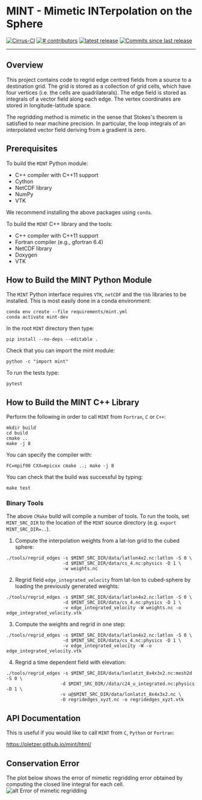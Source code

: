 # MINT - Mimetic INTerpolation on the Sphere

<p align="left">
<a href="https://cirrus-ci.com/github/pletzer/mint">
<img src="https://api.cirrus-ci.com/github/pletzer/mint.svg?branch=master"
     alt="Cirrus-CI" /></a>
<a href="https://github.com/pletzer/mint/graphs/contributors">
<img src="https://img.shields.io/github/contributors/pletzer/mint.svg"
     alt="# contributors" /></a>
<a href="https://github.com/pletzer/mint/releases">
<img src="https://img.shields.io/github/v/release/pletzer/mint"
     alt="latest release" /></a>
<a href="https://github.com/pletzer/mint/commits/master">
<img src="https://img.shields.io/github/commits-since/pletzer/mint/latest.svg"
     alt="Commits since last release" /></a>
</p>

----

## Overview

This project contains code to regrid edge centred fields from a source to a destination grid. The grid is stored as a collection of 
grid cells, which have four vertices (i.e. the cells are quadrilaterals). The edge field is stored as integrals of a vector field 
along each edge. The vertex coordinates are stored in longitude-latitude space.

The regridding method is mimetic in the sense that Stokes's theorem is satisfied to near machine precision. In particular, the 
loop integrals of an interpolated vector field deriving from a gradient is zero. 

## Prerequisites

To build the `MINT` Python module:

 * C++ compiler with C++11 support
 * Cython
 * NetCDF library
 * NumPy
 * VTK

We recommend installing the above packages using `conda`.

To build the `MINT` C++ library and the tools:

 * C++ compiler with C++11 support
 * Fortran compiler (e.g., gfortran 6.4)
 * NetCDF library
 * Doxygen
 * VTK

## How to Build the MINT Python Module

The `MINT` Python interface requires `VTK`, `netCDF` and the `tbb` libraries to 
be installed. This is most easily done in a conda environment:
```
conda env create --file requirements/mint.yml
conda activate mint-dev
```

In the root `MINT` directory then type:
```
pip install --no-deps --editable .
```

Check that you can import the mint module:
```
python -c "import mint"
```

To run the tests type:
```
pytest
```
 
## How to Build the MINT C++ Library

Perform the following in order to call `MINT` from `Fortran`, `C` or `C++`:
```
mkdir build
cd build
cmake ..
make -j 8
```

You can specify the compiler with:
```
FC=mpif90 CXX=mpicxx cmake ..; make -j 8
```

You can check that the build was successful by typing:
```
make test
```

### Binary Tools

The above `CMake` build will compile a number of tools. To run the tools, set
`MINT_SRC_DIR` to the location of the `MINT` source directory (e.g. `export MINT_SRC_DIR=..`).

 1. Compute the interpolation weights from a lat-lon grid to the cubed sphere:
 ```
 ./tools/regrid_edges -s $MINT_SRC_DIR/data/latlon4x2.nc:latlon -S 0 \
                      -d $MINT_SRC_DIR/data/cs_4.nc:physics -D 1 \
                      -w weights.nc
 ```

 2. Regrid field `edge_integrated_velocity` from lat-lon to cubed-sphere by loading the previously generated weights:
 ```
 ./tools/regrid_edges -s $MINT_SRC_DIR/data/latlon4x2.nc:latlon -S 0 \
                      -d $MINT_SRC_DIR/data/cs_4.nc:physics -D 1 \
                      -v edge_integrated_velocity -W weights.nc -o edge_integrated_velocity.vtk
 ```

 3. Compute the weights and regrid in one step:
 ```
 ./tools/regrid_edges -s $MINT_SRC_DIR/data/latlon4x2.nc:latlon -S 0 \
                      -d $MINT_SRC_DIR/data/cs_4.nc:physics -D 1 \
                      -v edge_integrated_velocity -W -o edge_integrated_velocity.vtk
 ```

 4. Regrid a time dependent field with elevation:
 ```
./tools/regrid_edges -s $MINT_SRC_DIR/data/lonlatzt_8x4x3x2.nc:mesh2d -S 0 \
                     -d $MINT_SRC_DIR//data/c24_u_integrated.nc:physics -D 1 \
                     -v u@$MINT_SRC_DIR/data/lonlatzt_8x4x3x2.nc \
                     -O regridedges_xyzt.nc -o regridedges_xyzt.vtk

 ```


## API Documentation

This is useful if you would like to call `MINT` from `C`, `Python` or `Fortran`:

https://pletzer.github.io/mint/html/


## Conservation Error

The plot below shows the error of mimetic regridding error obtained by computing the 
closed line integral for each cell. 
![alt Error of mimetic regridding](https://raw.githubusercontent.com/pletzer/mint/master/figures/regrid_edgesError.png)
